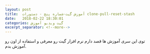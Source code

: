 ```yaml
---
layout: post
title:  آموزش گیت-شماره پنج - دستورات clone-pull-reset-stash
date:   2018-02-22 18:30:01
categories: گیت ویدیو آموزش
excerpt_separator: <!--more-->
---
```

توی این سری آموزش ها قصد دارم نرم افزار گیت رو معرفی و استفاده از اون رو آموزش بدم. 

<div markdown = "0" id="15193317726876766"><script type="text/JavaScript" src="https://www.aparat.com/embed/1nF0g?data[rnddiv]=15193317726876766&data[responsive]=yes"></script></div>
